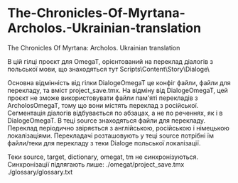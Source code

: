 # The-Chronicles-Of-Myrtana-Archolos.-Ukrainian-translation
The Chronicles Of Myrtana: Archolos. Ukrainian translation

В цій гілці проєкт для OmegaT, орієнтований на переклад діалогів з польської мови, що знаходяться тут 
Scripts\Content\Story\Dialoge\

Основна відмінність від гілки DialogeOmegaT це конфіг файли, файли для перекладу, та вміст project_save.tmx. На відміну від DialogeOmegaT, цей проєкт не зможе використовувати файли пам'яті перекладів з ArcholosOmegaT, тому що вони містять переклад з російської.
Сегментація діалогів відбувається по абзацах, а не по реченнях, як і в DialogeOmegaT.
В теці source знаходяться файли для перекладу. Переклад періодично звіряється з англійською, російською і німецькою локалізаціями. Перекладачі розташовують у теці source потрібні їм файли/теки для перекладу з теки Dialoge польської локалізації.

Теки source, target, dictionary, omegat, tm  не синхронізуються.
Синхронізації підлягають лише:
./omegat/project_save.tmx
./glossary/glossary.txt
